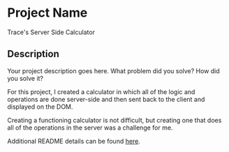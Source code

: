 # Project Name
Trace's Server Side Calculator
## Description

Your project description goes here. What problem did you solve? How did you solve it?

For this project, I created a calculator in which all of the logic and operations are done server-side and then sent back to the client and displayed on the DOM.

Creating a functioning calculator is not difficult, but creating one that does all of the operations in the server was a challenge for me. 

Additional README details can be found [here](https://github.com/PrimeAcademy/readme-template/blob/master/README.md).
